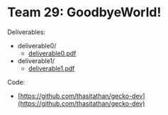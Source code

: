 # Team 29: GoodbyeWorld!

Deliverables:

* deliverable0/
	* [deliverable0.pdf](deliverable0/deliverable0.pdf)
* deliverable1/
	* [deliverable1.pdf](deliverable1/deliverable1.pdf)

Code:
* [https://github.com/thasitathan/gecko-dev](https://github.com/thasitathan/gecko-dev)
